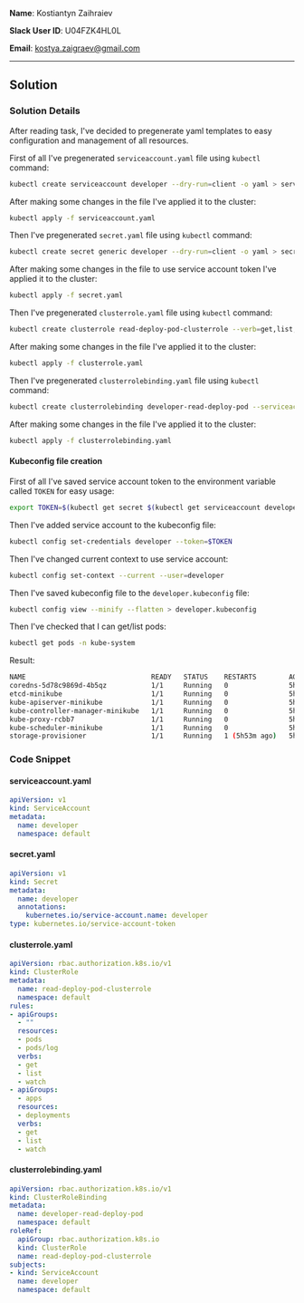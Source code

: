 **Name**: Kostiantyn Zaihraiev

**Slack User ID**: U04FZK4HL0L

**Email**: kostya.zaigraev@gmail.com

---

## Solution

### Solution Details

After reading task, I've decided to pregenerate yaml templates to easy configuration and management of all resources.

First of all I've pregenerated `serviceaccount.yaml` file using `kubectl` command:

```bash
kubectl create serviceaccount developer --dry-run=client -o yaml > serviceaccount.yaml
```

After making some changes in the file I've applied it to the cluster:

```bash
kubectl apply -f serviceaccount.yaml
```

Then I've pregenerated `secret.yaml` file using `kubectl` command:

```bash
kubectl create secret generic developer --dry-run=client -o yaml > secret.yaml
```

After making some changes in the file to use service account token I've applied it to the cluster:

```bash
kubectl apply -f secret.yaml
```

Then I've pregenerated `clusterrole.yaml` file using `kubectl` command:

```bash
kubectl create clusterrole read-deploy-pod-clusterrole --verb=get,list,watch --resource=pods,pods/log,deployments --dry-run=client -o yaml > clusterrole.yaml
```

After making some changes in the file I've applied it to the cluster:

```bash
kubectl apply -f clusterrole.yaml
```

Then I've pregenerated `clusterrolebinding.yaml` file using `kubectl` command:

```bash
kubectl create clusterrolebinding developer-read-deploy-pod --serviceaccount=default:developer --clusterrole=read-deploy-pod-clusterrole --dry-run=client -o yaml > clusterrolebinding.yaml
```

After making some changes in the file I've applied it to the cluster:

```bash
kubectl apply -f clusterrolebinding.yaml
```

#### Kubeconfig file creation

First of all I've saved service account token to the environment variable called `TOKEN` for easy usage:

```bash
export TOKEN=$(kubectl get secret $(kubectl get serviceaccount developer -o jsonpath='{.metadata.name}') -o jsonpath='{.data.token}' | base64 --decode)
```

Then I've added service account to the kubeconfig file:

```bash
kubectl config set-credentials developer --token=$TOKEN
```

Then I've changed current context to use service account:

```bash
kubectl config set-context --current --user=developer
```

Then I've saved kubeconfig file to the `developer.kubeconfig` file:

```bash
kubectl config view --minify --flatten > developer.kubeconfig
```

Then I've checked that I can get/list pods:

```bash
kubectl get pods -n kube-system
```

Result:
```bash
NAME                               READY   STATUS    RESTARTS        AGE
coredns-5d78c9869d-4b5qz           1/1     Running   0               5h54m
etcd-minikube                      1/1     Running   0               5h54m
kube-apiserver-minikube            1/1     Running   0               5h54m
kube-controller-manager-minikube   1/1     Running   0               5h54m
kube-proxy-rcbb7                   1/1     Running   0               5h54m
kube-scheduler-minikube            1/1     Running   0               5h54m
storage-provisioner                1/1     Running   1 (5h53m ago)   5h54
```

### Code Snippet

#### serviceaccount.yaml
```yaml
apiVersion: v1
kind: ServiceAccount
metadata:
  name: developer
  namespace: default

```

#### secret.yaml
```yaml
apiVersion: v1
kind: Secret
metadata:
  name: developer
  annotations:
    kubernetes.io/service-account.name: developer
type: kubernetes.io/service-account-token

```

#### clusterrole.yaml
```yaml
apiVersion: rbac.authorization.k8s.io/v1
kind: ClusterRole
metadata:
  name: read-deploy-pod-clusterrole
  namespace: default
rules:
- apiGroups:
  - ""
  resources:
  - pods
  - pods/log
  verbs:
  - get
  - list
  - watch
- apiGroups:
  - apps
  resources:
  - deployments
  verbs:
  - get
  - list
  - watch
```

#### clusterrolebinding.yaml
```yaml
apiVersion: rbac.authorization.k8s.io/v1
kind: ClusterRoleBinding
metadata:
  name: developer-read-deploy-pod
  namespace: default
roleRef:
  apiGroup: rbac.authorization.k8s.io
  kind: ClusterRole
  name: read-deploy-pod-clusterrole
subjects:
- kind: ServiceAccount
  name: developer
  namespace: default
```
